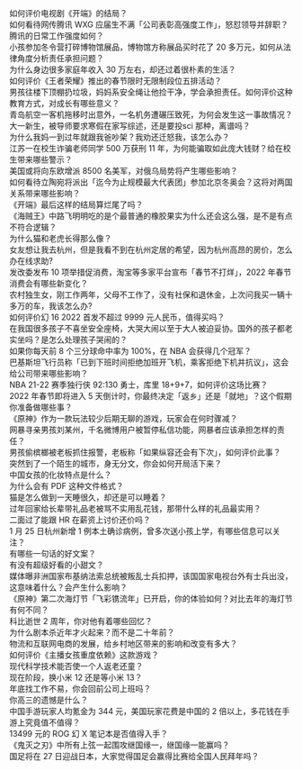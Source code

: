 如何评价电视剧《开端》的结局？  
如何看待网传腾讯 WXG 应届生不满「公司表彰高强度工作」，怒怼领导并辞职？腾讯的日常工作强度如何？  
小孩参加冬令营打碎博物馆展品，博物馆方称展品买时花了 20 多万元，如何从法律角度分析责任承担问题？  
为什么身边很多家庭年收入 30 万左右，却还过着很朴素的生活？  
如何评价《王者荣耀》推出的春节限时无限制段位五排活动？  
男孩往楼下顶棚扔垃圾，妈妈系安全绳让他捡干净，学会承担责任。如何评价这种教育方式，对成长有哪些意义？  
青岛航空一客机拖移时出意外，一名机务遭碾压致死，为何会发生这一事故情况？  
大一新生，被导师要求寒假在家写综述，还是要投sci 那种，离谱吗？  
为什么我妈一到过年就跟我爸吵架？我劝还迁怒我，该怎么办？  
江苏一在校生诈骗老师同学 500 万获刑 11 年，为何能骗取如此庞大钱财？给在校生带来哪些警示？  
美国或将向东欧增派 8500 名美军，对俄乌局势将产生哪些影响？  
如何看待立陶宛将派出「迄今为止规模最大代表团」参加北京冬奥会？这将对两国关系带来哪些影响？  
《开端》最后这样的结局算烂尾了吗？  
《海贼王》中路飞明明吃的是个最普通的橡胶果实为什么还会这么强，是不是有点不符合逻辑？  
为什么猫和老虎长得那么像？  
女友想让我去杭州，但是我看不到在杭州定居的希望，因为杭州高昂的房价，怎么办在线求助?  
发改委发布 10 项举措促消费，淘宝等多家平台宣布「春节不打烊」，2022 年春节消费会有哪些新变化？  
农村独生女，刚工作两年，父母不工作了，没有社保和退休金，上次问我买一辆十多万的车，我该怎么办?  
如何评价幻 16 2022 首发不超过 9999 元人民币，值得买吗？  
在我国很多孩子不喜坐安全座椅，大哭大闹以至于大人被迫妥协。国外的孩子都老实坐吗？是怎么处理孩子哭闹的？  
如果你每天前 8 个三分球命中率为 100%，在 NBA 会获得几个冠军？  
巴基斯坦飞行员称「已到下班时间拒绝加班开飞机，乘客拒绝下机并抗议」，这会给公司带来哪些影响？  
NBA 21-22 赛季独行侠 92:130 勇士，库里 18+9+7，如何评价这场比赛？  
2022 年春节即将进入 5 天倒计时，你最终决定「返乡」还是「就地」？这个假期你准备做哪些事？  
《原神》作为一款玩法较少后期无聊的游戏，玩家会在何时骤减？  
网暴寻亲男孩刘某州，千名微博用户被暂停私信功能，网暴者应该承担怎样的责任？  
男孩偷槟榔被老板抓住报警，老板称「如果纵容还会有下次」，如何评价此事？  
突然到了一个陌生的城市，身无分文，你会如何开局活下来？  
中国女孩的化妆特点是什么？  
为什么会有 PDF 这种文件格式？  
猫是怎么做到一天睡很久，却还是可以睡着？  
过年回家给长辈带礼品老被骂不实用乱花钱，那带什么样的礼品最实用？  
二面过了能跟 HR 在薪资上讨价还价吗？  
1 月 25 日杭州新增 1 例本土确诊病例，曾多次送小孩上学，有哪些信息可以关注？  
有哪些一句话的好文案？  
有没有超级好看的小甜文？  
媒体曝非洲国家布基纳法索总统被叛乱士兵扣押，该国国家电视台外有士兵出没，这意味着什么？会产生什么影响？  
《原神》第二次海灯节「飞彩镌流年」已开启，你的体验如何？对比去年的海灯节有何不同？  
科比逝世 2 周年，你对他有着哪些回忆？  
为什么剧本杀近年才火起来？而不是二十年前？  
物流和互联网电商的发展，给乡村地区带来的影响和改变有多大？  
如何评价《主播女孩重度依赖》这款游戏？  
现代科学技术能否使一个人返老还童？  
现在阶段，换小米 12 还是等小米 13？  
年底找工作不易，你会回前公司上班吗？  
你高三的遗憾是什么？  
中国手游玩家人均氪金为 344 元，美国玩家花费是中国的 2 倍以上，多花钱在手游上究竟值不值得？  
13499 元的 ROG 幻 X 笔记本是否值得入手？  
《鬼灭之刃》中所有上弦一起围攻继国缘一，继国缘一能赢吗？  
国足将在 27 日迎战日本，大家觉得国足会赢得比赛给全国人民拜年吗？  
